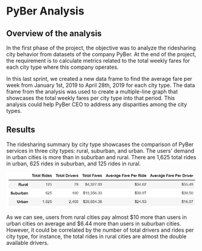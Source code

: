 # PyBer Analysis

## Overview of the analysis
In the first phase of the project, the objective was to analyze the ridesharing city behavior from datasets of the company PyBer. At the end of the project, the requirement is to calculate metrics related to the total weekly fares for each city type where this company operates.

In this last sprint, we created a new data frame to find the average fare per week from January 1st, 2019 to April 28th, 2019 for each city type. The data frame from the analysis was used to create a multiple-line graph that showcases the total weekly fares per city type into that period. This analysis could help PyBer CEO to address any disparities among the city types.

## Results
The ridesharing summary by city type showcases the comparison of PyBer services in three city types: rural, suburban, and urban. The users' demand in urban cities is more than in suburban and rural. There are 1,625 total rides in urban, 625 rides in suburban, and 125 rides in rural.

<img src="Resources/summary_rides.PNG" width="650" />

As we can see, users from rural cities pay almost $10 more than users in urban cities on average and $6.44 more than users in suburban cities. However, it could be correlated by the number of total drivers and rides per city type, for instance, the total rides in rural cities are almost the double available drivers.
